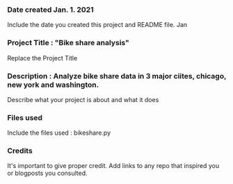 ### Date created Jan. 1. 2021
Include the date you created this project and README file.
Jan
### Project Title : "Bike share analysis"
Replace the Project Title

### Description : Analyze bike share data in 3 major ciites, chicago, new york and washington.
Describe what your project is about and what it does

### Files used
Include the files used : bikeshare.py

### Credits
It's important to give proper credit. Add links to any repo that inspired you or blogposts you consulted.

